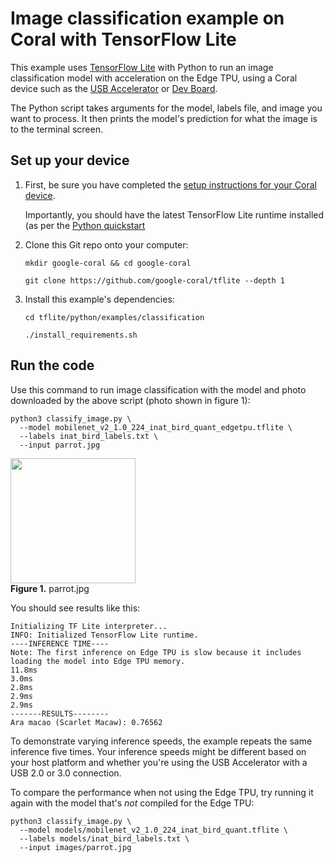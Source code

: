 # Image classification example on Coral with TensorFlow Lite

This example uses [TensorFlow Lite](https://tensorflow.org/lite) with Python
to run an image classification model with acceleration on the Edge TPU, using a
Coral device such as the
[USB Accelerator](https://coral.withgoogle.com/products/accelerator) or
[Dev Board](https://coral.withgoogle.com/products/dev-board).

The Python script takes arguments for the model, labels file, and image
you want to process. It then prints the model's prediction for what the
image is to the terminal screen.

## Set up your device

1.  First, be sure you have completed the [setup instructions for your Coral
    device](https://coral.withgoogle.com/docs/accelerator/get-started/).

    Importantly, you should have the latest TensorFlow Lite runtime installed
    (as per the [Python quickstart](
    https://www.tensorflow.org/lite/guide/python)

2.  Clone this Git repo onto your computer:

    ```
    mkdir google-coral && cd google-coral

    git clone https://github.com/google-coral/tflite --depth 1
    ```

3.  Install this example's dependencies:

    ```
    cd tflite/python/examples/classification

    ./install_requirements.sh
    ```

## Run the code

Use this command to run image classification with the model and photo
downloaded by the above script (photo shown in figure 1):

```
python3 classify_image.py \
  --model mobilenet_v2_1.0_224_inat_bird_quant_edgetpu.tflite \
  --labels inat_bird_labels.txt \
  --input parrot.jpg
```

<img width="200"
     src="https://github.com/google-coral/edgetpu/raw/master/test_data/parrot.jpg" />
<br><b>Figure 1.</b> parrot.jpg

You should see results like this:

```.language-bash
Initializing TF Lite interpreter...
INFO: Initialized TensorFlow Lite runtime.
----INFERENCE TIME----
Note: The first inference on Edge TPU is slow because it includes loading the model into Edge TPU memory.
11.8ms
3.0ms
2.8ms
2.9ms
2.9ms
-------RESULTS--------
Ara macao (Scarlet Macaw): 0.76562
```

To demonstrate varying inference speeds, the example repeats the same inference
five times. Your inference speeds might be different based on your host platform
and whether you're using the USB Accelerator with a USB 2.0 or 3.0 connection.

To compare the performance when not using the Edge TPU, try
running it again with the model that's *not* compiled for the Edge TPU:

```
python3 classify_image.py \
  --model models/mobilenet_v2_1.0_224_inat_bird_quant.tflite \
  --labels models/inat_bird_labels.txt \
  --input images/parrot.jpg
```

